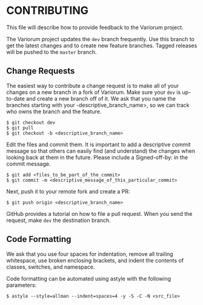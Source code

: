 CONTRIBUTING
============

This file will describe how to provide feedback to the Variorum project.

The Variorum project updates the `dev` branch frequently. Use this
branch to get the latest changes and to create new feature branches. Tagged
releases will be pushed to the `master` branch.


Change Requests
---------------

The easiest way to contribute a change request is to make all of your changes on
a new branch in a fork of Variorum. Make sure your `dev` is up-to-date and
create a new branch off of it. We ask that you name the branches starting with
your <username>-descriptive_branch_name>, so we can track who owns the branch
and the feature.

    $ git checkout dev
    $ git pull
    $ git checkout -b <descriptive_branch_name>

Edit the files and commit them. It is important to add a descriptive commit
message so that others can easily find (and understand) the changes when
looking back at them in the future. Please include a Signed-off-by: <name>
<email> in the commit message.

    $ git add <files_to_be_part_of_the_commit>
    $ git commit -m <descriptive_message_of_this_particular_commit>

Next, push it to your remote fork and create a PR:

    $ git push origin <descriptive_branch_name>

GitHub provides a tutorial on how to file a pull request. When you send the
request, make `dev` the destination branch.


Code Formatting
---------------

We ask that you use four spaces for indentation, remove all trailing
whitespace, use broken enclosing brackets, and indent the contents of classes,
switches, and namespace.

Code formatting can be automated using astyle with the following parameters:

    $ astyle --style=allman --indent=spaces=4 -y -S -C -N <src_file>
